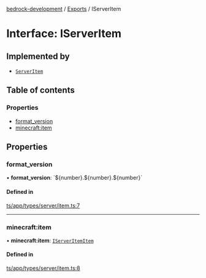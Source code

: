 [bedrock-development](../README.md) / [Exports](../modules.md) / IServerItem

# Interface: IServerItem

## Implemented by

- [`ServerItem`](../classes/ServerItem.md)

## Table of contents

### Properties

- [format\_version](IServerItem.md#format_version)
- [minecraft:item](IServerItem.md#minecraft:item)

## Properties

### format\_version

• **format\_version**: \`$\{number}.$\{number}.$\{number}\`

#### Defined in

[ts/app/types/server/item.ts:7](https://github.com/DauntlessStudio/Bedrock-Developments/blob/c7d1542/ts/app/types/server/item.ts#L7)

___

### minecraft:item

• **minecraft:item**: [`IServerItemItem`](IServerItemItem.md)

#### Defined in

[ts/app/types/server/item.ts:8](https://github.com/DauntlessStudio/Bedrock-Developments/blob/c7d1542/ts/app/types/server/item.ts#L8)
